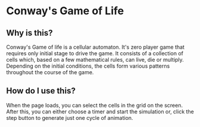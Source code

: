 # Conway's Game of Life
  

## Why is this?  
  
Conway's Game of life is a cellular automaton. It's zero player game that requires only initial stage to drive the game. It consists of a collection of cells which, based on a few mathematical rules, can live, die or multiply. Depending on the initial conditions, the cells form various patterns throughout the course of the game.  
  

## How do I use this?
  
When the page loads, you can select the cells in the grid on the screen. After this, you can either choose a timer and start the simulation or, click the step button to generate just one cycle of animation.
  